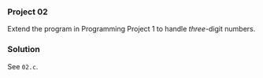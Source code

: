 ### Project 02

Extend the program in Programming Project 1 to handle _three_-digit numbers.

### Solution

See `02.c`.
